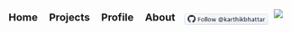 <head>
    <div id="nav">
        <a href="https://github.com/KarthikBhattar/KarthikBhattar.github.io">
            <img src="https://www.freeiconspng.com/uploads/github-circle-mascot-git-icon-6.png" style="margin-bottom: 10px; width: 33px; float: right"/>
        </a>
        <p style="float: left; font-weight: bold; margin-top: 4px; font-size: 18px;">
            <a>Home</a>
            <a style="margin-left: 16px;">Projects</a>
            <a style="margin-left: 16px;">Profile</a>
            <a style="margin-left: 16px;">About</a>
        </p>
        <a class="github-button" style="margin-left: 16px;" href="https://github.com/KarthikBhattar"><img src="https://github.com/KarthikBhattar/cdn/blob/main/follow.png?raw=true" style="width: 150px; margin-top: 8px;"/></a>
    </div>
</head>


